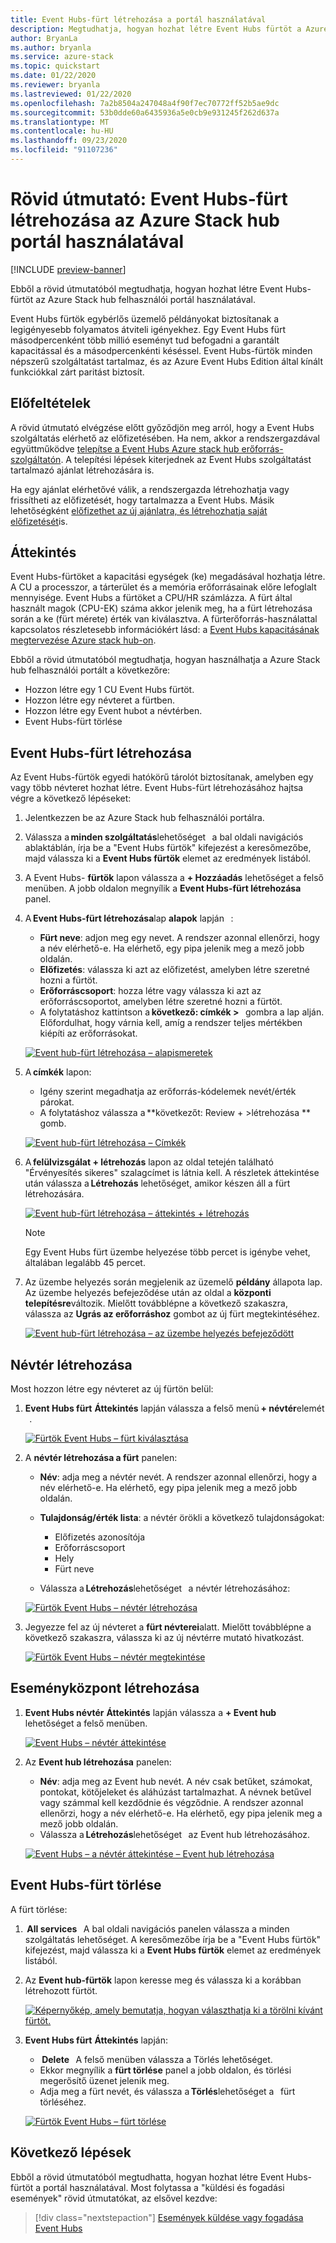 ```yaml
---
title: Event Hubs-fürt létrehozása a portál használatával
description: Megtudhatja, hogyan hozhat létre Event Hubs fürtöt a Azure Stack hub felhasználói portál használatával.
author: BryanLa
ms.author: bryanla
ms.service: azure-stack
ms.topic: quickstart
ms.date: 01/22/2020
ms.reviewer: bryanla
ms.lastreviewed: 01/22/2020
ms.openlocfilehash: 7a2b8504a247048a4f90f7ec70772ff52b5ae9dc
ms.sourcegitcommit: 53b0dde60a6435936a5e0cb9e931245f262d637a
ms.translationtype: MT
ms.contentlocale: hu-HU
ms.lasthandoff: 09/23/2020
ms.locfileid: "91107236"
---
```

# <a name="quickstart-create-an-event-hubs-cluster-using-the-azure-stack-hub-portal"></a>Rövid útmutató: Event Hubs-fürt létrehozása az Azure Stack hub portál használatával

[!INCLUDE [preview-banner](../includes/event-hubs-preview.md)]

Ebből a rövid útmutatóból megtudhatja, hogyan hozhat létre Event Hubs-fürtöt az Azure Stack hub felhasználói portál használatával. 

Event Hubs fürtök egybérlős üzemelő példányokat biztosítanak a legigényesebb folyamatos átviteli igényekhez. Egy Event Hubs fürt másodpercenként több millió eseményt tud befogadni a garantált kapacitással és a másodpercenkénti késéssel. Event Hubs-fürtök minden népszerű szolgáltatást tartalmaz, és az Azure Event Hubs Edition által kínált funkciókkal zárt paritást biztosít.

## <a name="prerequisites"></a>Előfeltételek

A rövid útmutató elvégzése előtt győződjön meg arról, hogy a Event Hubs szolgáltatás elérhető az előfizetésében. Ha nem, akkor a rendszergazdával együttműködve [telepítse a Event Hubs Azure stack hub erőforrás-szolgáltatón](../operator/event-hubs-rp-overview.md). A telepítési lépések kiterjednek az Event Hubs szolgáltatást tartalmazó ajánlat létrehozására is. 

Ha egy ajánlat elérhetővé válik, a rendszergazda létrehozhatja vagy frissítheti az előfizetését, hogy tartalmazza a Event Hubs. Másik lehetőségként [előfizethet az új ajánlatra, és létrehozhatja saját előfizetését](azure-stack-subscribe-services.md)is.

## <a name="overview"></a>Áttekintés

Event Hubs-fürtöket a kapacitási egységek (ke) megadásával hozhatja létre. A CU a processzor, a tárterület és a memória erőforrásainak előre lefoglalt mennyisége. Event Hubs a fürtöket a CPU/HR számlázza. A fürt által használt magok (CPU-EK) száma akkor jelenik meg, ha a fürt létrehozása során a ke (fürt mérete) érték van kiválasztva. A fürterőforrás-használattal kapcsolatos részletesebb információkért lásd: a [Event Hubs kapacitásának megtervezése Azure stack hub-on](../operator/event-hubs-rp-capacity-planning.md). 

Ebből a rövid útmutatóból megtudhatja, hogyan használhatja a Azure Stack hub felhasználói portált a következőre:
- Hozzon létre egy 1 CU Event Hubs fürtöt.
- Hozzon létre egy névteret a fürtben.
- Hozzon létre egy Event hubot a névtérben.
- Event Hubs-fürt törlése

## <a name="create-an-event-hubs-cluster"></a>Event Hubs-fürt létrehozása

Az Event Hubs-fürtök egyedi hatókörű tárolót biztosítanak, amelyben egy vagy több névteret hozhat létre. Event Hubs-fürt létrehozásához hajtsa végre a következő lépéseket: 

1. Jelentkezzen be az Azure Stack hub felhasználói portálra.
2. Válassza a **minden szolgáltatás**lehetőséget   a bal oldali navigációs ablaktáblán, írja be a "Event Hubs fürtök" kifejezést a keresőmezőbe, majd válassza ki a **Event Hubs fürtök** elemet az eredmények listából.
3. A Event Hubs- **fürtök** lapon válassza a **+ Hozzáadás** lehetőséget a felső menüben. A jobb oldalon megnyílik a **Event Hubs-fürt létrehozása** panel.
4. A **Event Hubs-fürt létrehozása**lap **alapok** lapján   :  
   - **Fürt neve**: adjon meg egy nevet. A rendszer azonnal ellenőrzi, hogy a név elérhető-e. Ha elérhető, egy pipa jelenik meg a mező jobb oldalán. 
   - **Előfizetés**: válassza ki azt az előfizetést, amelyben létre szeretné hozni a fürtöt. 
   - **Erőforráscsoport**: hozza létre vagy válassza ki azt az erőforráscsoportot, amelyben létre szeretné hozni a fürtöt. 
   - A folytatáshoz kattintson a **következő: címkék >**   gombra a lap alján. Előfordulhat, hogy várnia kell, amíg a rendszer teljes mértékben kiépíti az erőforrásokat. 

   [![Event hub-fürt létrehozása – alapismeretek](media/event-hubs-quickstart-cluster-portal/1-create-cluster-basics.png)](media/event-hubs-quickstart-cluster-portal/1-create-cluster-basics.png#lightbox)

5. A **címkék** lapon: 
   - Igény szerint megadhatja az erőforrás-kódelemek nevét/érték párokat.  
   - A folytatáshoz válassza a **következőt: Review + >létrehozása **   gomb. 

   [![Event hub-fürt létrehozása – Címkék](media/event-hubs-quickstart-cluster-portal/1-create-cluster-tags.png)](media/event-hubs-quickstart-cluster-portal/1-create-cluster-tags.png#lightbox)

6. A **felülvizsgálat + létrehozás** lapon az oldal tetején található "Érvényesítés sikeres" szalagcímet is látnia kell. A részletek áttekintése után válassza a **Létrehozás** lehetőséget, amikor készen áll a fürt létrehozására. 

   [![Event hub-fürt létrehozása – áttekintés + létrehozás](media/event-hubs-quickstart-cluster-portal/1-create-cluster-review.png)](media/event-hubs-quickstart-cluster-portal/1-create-cluster-review.png#lightbox)

   >[!NOTE]
   > Egy Event Hubs fürt üzembe helyezése több percet is igénybe vehet, általában legalább 45 percet.

7. Az üzembe helyezés során megjelenik az üzemelő **példány** állapota lap. Az üzembe helyezés befejeződése után az oldal a **központi telepítésre**változik. Mielőtt továbblépne a következő szakaszra, válassza az **Ugrás az erőforráshoz** gombot az új fürt megtekintéséhez.

   [![Event hub-fürt létrehozása – az üzembe helyezés befejeződött](media/event-hubs-quickstart-cluster-portal/1-deployment-complete.png)](media/event-hubs-quickstart-cluster-portal/1-deployment-complete.png#lightbox)


## <a name="create-a-namespace"></a>Névtér létrehozása

Most hozzon létre egy névteret az új fürtön belül:

1. **Event Hubs fürt** **Áttekintés** lapján válassza a felső menü **+ névtér**elemét   . 

   [![Fürtök Event Hubs – fürt kiválasztása](media/event-hubs-quickstart-cluster-portal/2-view-cluster.png)](media/event-hubs-quickstart-cluster-portal/2-view-cluster.png#lightbox)

2. A **névtér létrehozása a fürt** panelen:

   - **Név**: adja meg a névtér nevét. A rendszer azonnal ellenőrzi, hogy a név elérhető-e. Ha elérhető, egy pipa jelenik meg a mező jobb oldalán. 
   - **Tulajdonság/érték lista**: a névtér örökli a következő tulajdonságokat: 
     - Előfizetés azonosítója 
     - Erőforráscsoport 
     - Hely 
     - Fürt neve 

   - Válassza a **Létrehozás**lehetőséget   a névtér létrehozásához:

   [![Fürtök Event Hubs – névtér létrehozása](media/event-hubs-quickstart-cluster-portal/2-view-cluster-create-namespace.png)](media/event-hubs-quickstart-cluster-portal/2-view-cluster-create-namespace.png#lightbox)

3. Jegyezze fel az új névteret a **fürt névterei**alatt. Mielőtt továbblépne a következő szakaszra, válassza ki az új névtérre mutató hivatkozást. 

   [![Fürtök Event Hubs – névtér megtekintése](media/event-hubs-quickstart-cluster-portal/2-view-cluster-with-namespace.png)](media/event-hubs-quickstart-cluster-portal/2-view-cluster-with-namespace.png#lightbox)

## <a name="create-an-event-hub"></a>Eseményközpont létrehozása

1. **Event Hubs névtér** **Áttekintés** lapján válassza a **+ Event hub** lehetőséget a felső menüben.  

   [![Event Hubs – névtér áttekintése](media/event-hubs-quickstart-cluster-portal/3-event-hubs-namespace-overview.png)](media/event-hubs-quickstart-cluster-portal/3-event-hubs-namespace-overview.png#lightbox)

2. Az **Event hub létrehozása** panelen:
   - **Név**: adja meg az Event hub nevét. A név csak betűket, számokat, pontokat, kötőjeleket és aláhúzást tartalmazhat. A névnek betűvel vagy számmal kell kezdődnie és végződnie. A rendszer azonnal ellenőrzi, hogy a név elérhető-e. Ha elérhető, egy pipa jelenik meg a mező jobb oldalán.
   - Válassza a **Létrehozás**lehetőséget   az Event hub létrehozásához.

   [![Event Hubs – a névtér áttekintése – Event hub létrehozása](media/event-hubs-quickstart-cluster-portal/3-event-hubs-namespace-overview-create-event-hub.png)](media/event-hubs-quickstart-cluster-portal/3-event-hubs-namespace-overview-create-event-hub.png#lightbox)

## <a name="delete-an-event-hubs-cluster"></a>Event Hubs-fürt törlése

A fürt törlése:

1.  **All services**   A bal oldali navigációs panelen válassza a minden szolgáltatás lehetőséget. A keresőmezőbe írja be a "Event Hubs fürtök" kifejezést, majd válassza ki a **Event Hubs fürtök** elemet az eredmények listából.
2. Az **Event hub-fürtök** lapon keresse meg és válassza ki a korábban létrehozott fürtöt.

   [![Képernyőkép, amely bemutatja, hogyan választhatja ki a törölni kívánt fürtöt.](media/event-hubs-quickstart-cluster-portal/4-delete-cluster-clusters.png)](media/event-hubs-quickstart-cluster-portal/4-delete-cluster-clusters.png#lightbox)

3. **Event Hubs fürt** **Áttekintés** lapján:
   -  **Delete**   A felső menüben válassza a Törlés lehetőséget.  
   - Ekkor megnyílik a **fürt törlése** panel a jobb oldalon, és törlési megerősítő üzenet jelenik meg. 
   - Adja meg a fürt nevét, és válassza a **Törlés**lehetőséget a   fürt törléséhez. 

   [![Fürtök Event Hubs – fürt törlése](media/event-hubs-quickstart-cluster-portal/4-delete-cluster-delete.png)](media/event-hubs-quickstart-cluster-portal/4-delete-cluster-delete.png#lightbox)

## <a name="next-steps"></a>Következő lépések

Ebből a rövid útmutatóból megtudhatta, hogyan hozhat létre Event Hubs-fürtöt a portál használatával. Most folytassa a "küldési és fogadási események" rövid útmutatókat, az elsővel kezdve:  

> [!div class="nextstepaction"]
> [Események küldése vagy fogadása Event Hubs](/azure/event-hubs/get-started-dotnet-standard-send-v2)
